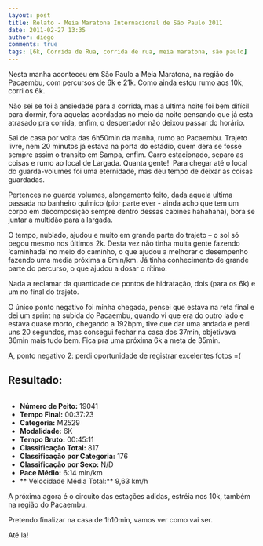 ```yaml
---
layout: post
title: Relato - Meia Maratona Internacional de São Paulo 2011
date: 2011-02-27 13:35
author: diego
comments: true
tags: [6k, Corrida de Rua, corrida de rua, meia maratona, são paulo]
---
```

Nesta manha aconteceu em São Paulo a Meia Maratona, na região do Pacaembu, com percursos de 6k e 21k. Como ainda estou rumo aos 10k, corri os 6k.


<div class="moldura"><a class="lightbox cboxElement" href="http://www.diegoronan.com.br/diegoronan/wp-content/uploads/2011/02/nike_pacaembu_meiasp2011.jpg"><img src="http://www.diegoronan.com.br/diegoronan/wp-content/uploads/2011/02/nike_pacaembu_meiasp2011_small.gif" alt="" /></a></div>
Não sei se foi à ansiedade para a corrida, mas a ultima noite foi bem difícil para dormir, fora aquelas acordadas no meio da noite pensando que já esta atrasado pra corrida, enfim, o despertador não deixou passar do horário.

Sai de casa por volta das 6h50min da manha, rumo ao Pacaembu. Trajeto livre, nem 20 minutos já estava na porta do estádio, quem dera se fosse sempre assim o transito em Sampa, enfim. Carro estacionado, separo as coisas e rumo ao local de Largada. Quanta gente!  Para chegar até o local do guarda-volumes foi uma eternidade, mas deu tempo de deixar as coisas guardadas.

Pertences no guarda volumes, alongamento feito, dada aquela ultima passada no banheiro químico (pior parte ever - ainda acho que tem um corpo em decomposição sempre dentro dessas cabines hahahaha), bora se juntar a multidão para a largada.


<div class="moldura"><a class="lightbox cboxElement" href="http://www.diegoronan.com.br/diegoronan/wp-content/uploads/2011/02/nike_pacaembu_meiasp2011_2.jpg"><img src="http://www.diegoronan.com.br/diegoronan/wp-content/uploads/2011/02/nike_pacaembu_meiasp2011_2_small.gif" alt="" /></a></div>
O tempo, nublado, ajudou e muito em grande parte do trajeto – o sol só pegou mesmo nos últimos 2k. Desta vez não tinha muita gente fazendo ‘caminhada’ no meio do caminho, o que ajudou a melhorar o desempenho fazendo uma media próxima a 6min/km. Já tinha conhecimento de grande parte do percurso, o que ajudou a dosar o rítimo.

Nada a reclamar da quantidade de pontos de hidratação, dois (para os 6k) e um no final do trajeto.

O único ponto negativo foi minha chegada, pensei que estava na reta final e dei um sprint na subida do Pacaembu, quando vi que era do outro lado e estava quase morto, chegando a 192bpm, tive que dar uma andada e perdi uns 20 segundos, mas consegui fechar na casa dos 37min, objetivava 36min mais tudo bem. Fica pra uma próxima 6k a meta de 35min.

A, ponto negativo 2: perdi oportunidade de registrar excelentes fotos =(

## Resultado:


<div class="moldura"><a class="lightbox cboxElement" href="http://www.diegoronan.com.br/diegoronan/wp-content/uploads/2011/01/DSC_0153_big.gif"><img src="http://www.diegoronan.com.br/diegoronan/wp-content/uploads/2011/01/DSC_0153.gif" alt="" /></a></div>

* **Número de Peito:** 19041
* **Tempo Final:** 00:37:23
* **Categoria:** M2529
* **Modalidade:** 6K
* **Tempo Bruto:** 00:45:11
* **Classificação Total:** 817
* **Classificação por Categoria:** 176
* **Classificação por Sexo:** N/D
* **Pace Médio:** 6:14 min/km
* ** Velocidade Média Total:** 9,63 km/h

A próxima agora é o circuito das estações adidas, estréia nos 10k, também na região do Pacaembu.

Pretendo finalizar na casa de 1h10min, vamos ver como vai ser.

Até la!

